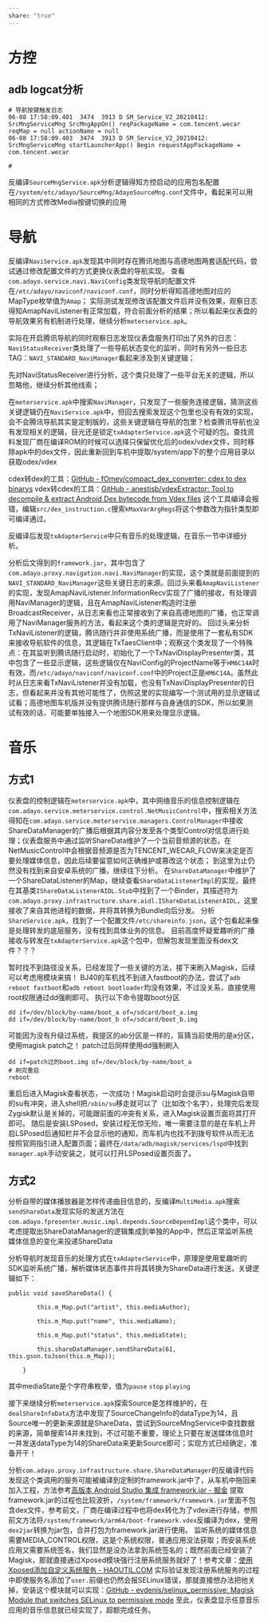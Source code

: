 ```yaml
---
share: "true"
---
```

# 方控
## adb logcat分析
```
# 导航按键触发日志
06-08 17:58:09.401  3474  3913 D SM_Service_V2_20210412: SrcMngServiceMng SrcMngAppOn() reqPackageName = com.tencent.wecar reqMap = null actionName = null
06-08 17:58:09.403  3474  3913 D SM_Service_V2_20210412: SrcMngServiceMng startLauncherApp() Begin requestAppPackageName = com.tencent.wecar

# 
```

反编译`SourceMngService.apk`分析逻辑得知方控启动的应用包名配置在`/system/etc/adayo/SourceMng/AdayoSourceMng.conf`文件中，看起来可以用相同的方式修改Media按键切换的应用

# 导航
反编译`NaviService.apk`发现其中同时存在腾讯地图与高德地图两套适配代码，尝试通过修改配置文件的方式更换仪表盘的导航实现。
查看`com.adayo.service.navi.NaviConfig`类发现导航的配置文件在`/etc/adayo/naviconf/naviconf.conf`，同时分析得知高德地图对应的MapType枚举值为`Amap`；
实际测试发现修改该配置文件后并没有效果，观察日志得知AmapNaviListener有正常加载，符合前面分析的结果；所以看起来仪表盘的导航效果另有机制进行处理，继续分析`meterservice.apk`。

实际在开启腾讯导航的同时观察日志发现仪表盘服务打印出了另外的日志：`NaviStatusReceiver`类处理了一些导航状态变化的监听，同时有另外一些日志TAG：`NAVI_STANDARD_NaviManager`看起来涉及到关键逻辑；

先对NaviStatusReceiver进行分析，这个类只处理了一些平台无关的逻辑，所以忽略他，继续分析其他线索；

在`meterservice.apk`中搜索`NaviManager`，只发现了一些服务连接逻辑，猜测这些关键逻辑仍在`NaviService.apk`中，但回去搜索发现这个包里也没有有效的实现，会不会腾讯导航其实是定制版的，这些关键逻辑在导航的包里？检查腾讯导航也没有发现相关的逻辑，目光还是锁定`txAdapterService.apk`这个可疑的包。查找资料发现厂商在编译ROM的时候可以选择只保留优化后的odex/vdex文件，同时移除apk中的dex文件，因此重新回到车机中提取/system/app下的整个应用目录以获取odex/vdex

cdex转dex的工具：[GitHub - fOmey/compact\_dex\_converter: cdex to dex binarys](https://github.com/fOmey/compact_dex_converter)
vdex转cdex的工具：[GitHub - anestisb/vdexExtractor: Tool to decompile & extract Android Dex bytecode from Vdex files](https://github.com/anestisb/vdexExtractor)
这个工具编译会报错，编辑`src/dex_instruction.c`搜索`kMaxVarArgRegs`将这个参数改为指针类型即可编译通过。

反编译后发现`txAdapterService`中只有音乐的处理逻辑，在音乐一节中详细分析。

分析后文得到的`framework.jar`，其中包含了`com.adayo.proxy.navigation.navi.NaviManager`的实现，这个类就是前面提到的`NAVI_STANDARD_NaviManager`这些关键日志的来源。回过头来看`AmapNaviListener`的实现，发现AmapNaviListener.InformationRecv实现了广播的接收，有处理调用NaviManager的逻辑，且在AmapNaviListener构造时注册BroadcastReceiver，从日志来看也正常接收到了来自高德地图的广播，也正常调用了NaviManager服务的方法，看起来这个类的逻辑是完好的。
回过头来分析TxNaviListener的逻辑，腾讯随行并非使用系统广播，而是使用了一套私有SDK来接收导航软件的信息，其逻辑在TxTaesClient中；观察这个类发现了一个特殊点：在其监听到腾讯随行启动时，初始化了一个TxNaviDisplayPresenter类，其中包含了一些显示逻辑，这些逻辑仅在NaviConfig的ProjectName等于`HM6C14A`时有效，而`/etc/adayo/naviconf/naviconf.conf`中的Project正是`HM6C14A`。虽然此时从日志来看TxNaviListener并没有加载，也没有TxNaviDisplayPresenter的日志，但看起来并没有其他可能性了，仿照这里的实现编写一个测试用的显示逻辑试试看；高德地图车机版并没有提供腾讯随行那样与自身通信的SDK，所以如果测试有效的话，可能要单独接入一个地图SDK用来处理显示逻辑。
# 音乐
## 方式1
仪表盘的控制逻辑在`meterservice.apk`中，其中网络音乐的信息控制逻辑在`com.adayo.service.meterservice.control.NetMusicControl`中，搜索相关方法得知在`com.adayo.service.meterservice.managers.ControlManager`中接收ShareDataManager的广播后根据其内容分发至各个类型Control对信息进行处理；仪表盘服务中通过监听ShareData维护了一个当前音频源的状态，在NetMusicControl中会根据音频源是否为TENCENT_WECAR_FLOW来决定是否要处理媒体信息，因此后续要留意如何正确维护或篡改这个状态；
到这里为止仍然没有找到来自安卓系统的广播，继续往下分析。
在`ShareDataManager`中维护了一个ShareDataListener的Map，继续查看`ShareDataListenerImpl`的实现，最终在其基类`IShareDataListenerAIDL.Stub`中找到了一个Binder，其描述符为`com.adayo.proxy.infrastructure.share.aidl.IShareDataListenerAIDL`，这里接收了来自其他进程的数据，并将其转换为Bundle向后分发。
分析`ShareService.apk`，找到了一个配置文件`/etc/shareinfo.json`，这个包看起来像是处理转发的底层服务，没有找到具体业务的信息。
目前高度怀疑爱趣听的广播接收与转发在`txAdapterService.apk`这个包中，但解包发现里面没有dex文件？？？

暂时找不到路径没关系，已经发现了一些关键的方法，接下来刷入Magisk，后续可以考虑用模块来搞！
BJ40的车机找不到进入fastboot的办法，尝试了`adb reboot fastboot`和`adb reboot bootloader`均没有效果，不过没关系，直接使用root权限通过dd强刷即可。
执行以下命令提取boot分区
```shell
dd if=/dev/block/by-name/boot_a of=/sdcard/boot_a.img
dd if=/dev/block/by-name/boot_b of=/sdcard/boot_b.img
```

可能因为没有升级过系统，我提区的ab分区是一样的，盲猜当前使用的是a分区，使用magisk patch之！
patch过后同样使用dd强制刷入
```shell
dd if=patch过的boot.img of=/dev/block/by-name/boot_a
# 刷完重启
reboot
```

重启后进入Magisk查看状态，一次成功！Magisk启动时会提示su与Magisk自带的su有冲突，进入shell把`/xbin/su`移走就可以了（比如改个名字），处理完后发现Zygisk默认是关掉的，可能跟前面的冲突有关系，进入Magisk设置页面将其打开即可。
随后是安装LSPosed，安装过程无惊无险，唯一需要注意的是在车机上开启LSPosed后通知栏并不会显示他的通知，而车机内也找不到拨号软件从而无法按照官网指引进入配置页面；最终在`/data/adb/magisk/services/lspd`中找到`manager.apk`手动安装之，就可以打开LSPosed设置页面了。

## 方式2
分析自带的媒体播放器是怎样传递曲目信息的，反编译`MultiMedia.apk`搜索`sendShareData`发现实际的发送方法在`com.adayo.fpresenter.music.impl.depends.SourceDependImpl`这个类中，可以考虑提取出ShareDataManager的逻辑集成到单独的App中，然后正常监听系统媒体信息的变化来投递ShareData

分析导航时发现音乐的处理方式在`txAdapterService`中，原理是使用爱趣听的SDK监听系统广播，解析媒体状态事件并将其转换为ShareData进行发送，关键逻辑如下：
```
public void saveShareData() {
  
        this.m_Map.put("artist", this.mediaAuthor);
  
        this.m_Map.put("name", this.mediaName);
  
        this.m_Map.put("status", this.mediaState);
  
        this.shareDataManager.sendShareData(61, this.gson.toJson(this.m_Map));
  
    }
```

其中mediaState是个字符串枚举，值为`pause` `stop` `playing`

接下来继续分析`meterservice.apk`探索Source是怎样维护的，在`dealShareInfoData`方法中发现了SourceChangeInfo的dataType为14，且Source唯一的更新来源就是ShareData，尝试到SourceMngService中查找数据的来源，简单搜索14并未找到，不过可能不重要，理论上只要在发送媒体信息时一并发送dataType为14的ShareData来更新Source即可；实现方式已经确定，准备开干！

分析`com.adayo.proxy.infrastructure.share.ShareDataManager`的反编译代码发现这个类调用的服务可能被编译到定制的framework.jar中了，从车机中拖回来加入工程，方法参考[高版本 Android Studio 集成 framework.jar - 掘金](https://juejin.cn/post/7276294701522255909)
提取framework.jar的过程也比较波折，`/system/framework/framework.jar`里面不包含dex文件，参考前文，厂商在编译过程中也将dex转化为了vdex进行存储，参照前文方法将`/system/framework/arm64/boot-framework.vdex`反编译为dex，使用`dex2jar`转换为jar包，合并打包为framework.jar进行使用。
监听系统的媒体信息需要MEDIA_CONTROL权限，这是个系统权限，普通应用没法获取；而安装系统应用又需要系统签名，我们显然是没办法拿到系统签名的；既然前面已经安装了Magisk，那就直接通过Xposed模块强行注册系统服务就好了！参考文章：[使用Xposed添加自定义系统服务 - HAOUTIL.COM](https://haoutil.com/posts/xposed-add-custom-system-service/)
实际验证发现注册系统服务的过程中即使服务名添加了`user.`前缀也仍然会报SELinux错误，那就直接想办法把他关掉，安装这个模块就可以实现：[GitHub - evdenis/selinux\_permissive: Magisk Module that switches SELinux to permissive mode](https://github.com/evdenis/selinux_permissive)
至此，仪表盘显示任意音乐应用的音乐信息就已经实现了，超额完成任务。
